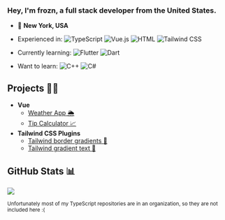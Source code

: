 ### Hey, I'm frozn, a full stack developer from the United States.

* 📍 **New York, USA**
* Experienced in: ![TypeScript](https://img.shields.io/badge/TypeScript-377cc9?logo=TypeScript&logoColor=white) ![Vue.js](https://img.shields.io/badge/Vue.js-40b27f?logo=Vue.js&logoColor=white) ![HTML](https://img.shields.io/badge/HTML-e5532c?logo=HTML5&logoColor=white) ![Tailwind CSS](https://img.shields.io/badge/Tailwind_CSS-3ebff8?logo=Tailwind%20CSS&logoColor=white)

* Currently learning: ![Flutter](https://img.shields.io/badge/Flutter-5cc3f0?logo=Flutter&logoColor=white) ![Dart](https://img.shields.io/badge/Dart-%2332b8f7?logo=Dart&logoColor=white)
* Want to learn: ![C++](https://img.shields.io/badge/C%2B%2B-6a9dd4?logo=c%2B%2B&logoColor=white) ![C#](https://img.shields.io/badge/C%23-9e559a?logo=c%2B%2B&logoColor=white)

## Projects 👷‍♂️

* **Vue**
  * [Weather App 🌦️](https://github.com/Frozn0014/weather-app)
  * [Tip Calculator 📈](https://github.com/Frozn0014/tip-calculator)
* **Tailwind CSS Plugins**
  * [Tailwind border gradients 💨](https://github.com/Frozn0014/tailwind-border-gradients)
  * [Tailwind gradient text 💨](https://github.com/Frozn0014/tailwindcss-gradient-text)

## GitHub Stats 📊

![](https://readme-stats-amber-eight.vercel.app/api/top-langs?username=Frozn0014&langs_count=8&hide=cmake&theme=transparent&layout=donut-vertical)

<sup>Unfortunately most of my TypeScript repositories are in an organization, so they are not included here :(</sup>
